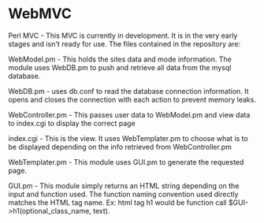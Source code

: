 # WebMVC

Perl MVC - This MVC is currently in development. It is in the very early stages and isn't ready for use. The files contained in the repository are:

WebModel.pm - This holds the sites data and mode information. The module uses WebDB.pm to push and retrieve all data from the mysql database. 

WebDB.pm - uses db.conf to read the database connection information. It opens and closes the connection with each action to prevent memory leaks. 

WebController.pm - This passes user data to WebModel.pm and view data to index.cgi to display the correct page 

index.cgi - This is the view. It uses WebTemplater.pm to choose what is to be displayed depending on the info retrieved from WebController.pm

WebTemplater.pm - This module uses GUI.pm to generate the requested page.

GUI.pm - This module simply returns an HTML string depending on the input and function used. The function naming convention used directly matches the HTML tag name. Ex: html tag h1 would be function call $GUI->h1(optional_class_name, text).


